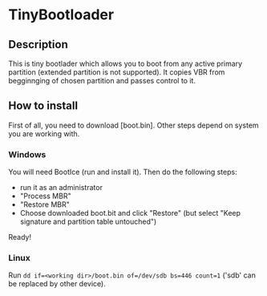 # TinyBootloader

## Description

This is tiny bootlader which allows you to boot from any active primary partition (extended partition is not supported). It copies VBR from begginnging of chosen partition and passes control to it.

## How to install

First of all, you need to download [boot.bin]. Other steps depend on system you are working with.

### Windows

You will need BootIce (run and install it). Then do the following steps:
* run it as an administrator
* "Process MBR"
* "Restore MBR"
* Choose downloaded boot.bit and click "Restore" (but select "Keep signature and partition table untouched")

Ready!

### Linux

Run `dd if=<working dir>/boot.bin of=/dev/sdb bs=446 count=1` ('sdb' can be replaced by other device).
